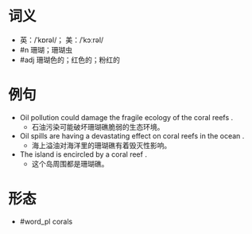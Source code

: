 # 词义
- 英：/ˈkɒrəl/； 美：/ˈkɔːrəl/
- #n 珊瑚；珊瑚虫
- #adj 珊瑚色的；红色的；粉红的
# 例句
- Oil pollution could damage the fragile ecology of the coral reefs .
	- 石油污染可能破坏珊瑚礁脆弱的生态环境。
- Oil spills are having a devastating effect on coral reefs in the ocean .
	- 海上溢油对海洋里的珊瑚礁有着毁灭性影响。
- The island is encircled by a coral reef .
	- 这个岛周围都是珊瑚礁。
# 形态
- #word_pl corals
